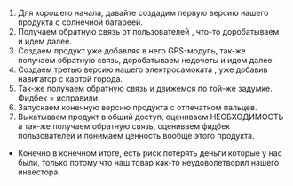 1. Для хорошего начала, давайте создадим первую версию нашего продукта с солнечной батареей.
2. Получаем обратную связь от пользователей , что-то доробатываем и идем далее.
3. Создаем продукт уже добавляя в него GPS-модуль, так-же получаем обратную связь, доробатываем недочеты и идем далее.
4. Создаем третью версию нашего электросамоката , уже добавив навигатор с картой города.
5. Так-же получаем обратную связь и движемся по той-же задумке. Фидбек = исправили.
6. Запускаем конечную версию продукта с отпечатком пальцев.
7. Выкатываем продукт в общий доступ, оцениваем НЕОБХОДИМОСТЬ а так-же получаем обратную связь, оцениваем фидбек пользователей и понимаем ценность вообще этого продукта.

* Конечно в конечном итоге, есть риск потерять деньги которые у нас были, только потому что наш товар как-то неудоволетворил нашего инвестора.

